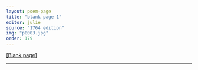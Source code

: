 ```yaml
---
layout: poem-page
title: "blank page 1"
editor: julie
source: "1764 edition"
img: "p0003.jpg"
order: 179
---
```



[[Blank page]]({{site.baseurl}}/images/{{page.img}})

---
